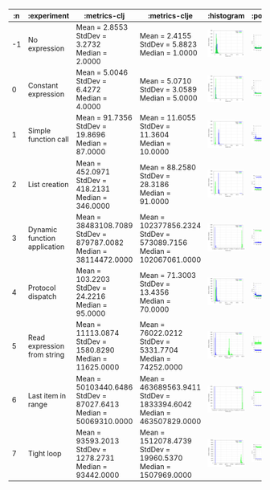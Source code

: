 
| :n |                  :experiment |                                                             :metrics-clj |                                                               :metrics-clje |                                        :histogram |                                        :points |                                        :boxplot |
|----|------------------------------|--------------------------------------------------------------------------|-----------------------------------------------------------------------------|---------------------------------------------------|------------------------------------------------|-------------------------------------------------|
| -1 |                No expression |                    Mean = 2.8553<br/>StdDev = 3.2732<br/>Median = 2.0000 |                       Mean = 2.4155<br/>StdDev = 5.8823<br/>Median = 1.0000 | ![](graphs/histogram--1-no-overhead-filtered.png) | ![](graphs/points--1-no-overhead-filtered.png) | ![](graphs/boxplot--1-no-overhead-filtered.png) |
|  0 |          Constant expression |                    Mean = 5.0046<br/>StdDev = 6.4272<br/>Median = 4.0000 |                       Mean = 5.0710<br/>StdDev = 3.0589<br/>Median = 5.0000 |  ![](graphs/histogram-0-no-overhead-filtered.png) |  ![](graphs/points-0-no-overhead-filtered.png) |  ![](graphs/boxplot-0-no-overhead-filtered.png) |
|  1 |         Simple function call |                 Mean = 91.7356<br/>StdDev = 19.8696<br/>Median = 87.0000 |                    Mean = 11.6055<br/>StdDev = 11.3604<br/>Median = 10.0000 |  ![](graphs/histogram-1-no-overhead-filtered.png) |  ![](graphs/points-1-no-overhead-filtered.png) |  ![](graphs/boxplot-1-no-overhead-filtered.png) |
|  2 |                List creation |              Mean = 452.0971<br/>StdDev = 418.2131<br/>Median = 346.0000 |                    Mean = 88.2580<br/>StdDev = 28.3186<br/>Median = 91.0000 |  ![](graphs/histogram-2-no-overhead-filtered.png) |  ![](graphs/points-2-no-overhead-filtered.png) |  ![](graphs/boxplot-2-no-overhead-filtered.png) |
|  3 | Dynamic function application | Mean = 38483108.7089<br/>StdDev = 879787.0082<br/>Median = 38114472.0000 |  Mean = 102377856.2324<br/>StdDev = 573089.7156<br/>Median = 102067061.0000 |  ![](graphs/histogram-3-no-overhead-filtered.png) |  ![](graphs/points-3-no-overhead-filtered.png) |  ![](graphs/boxplot-3-no-overhead-filtered.png) |
|  4 |            Protocol dispatch |                Mean = 103.2203<br/>StdDev = 24.2216<br/>Median = 95.0000 |                    Mean = 71.3003<br/>StdDev = 13.4356<br/>Median = 70.0000 |  ![](graphs/histogram-4-no-overhead-filtered.png) |  ![](graphs/points-4-no-overhead-filtered.png) |  ![](graphs/boxplot-4-no-overhead-filtered.png) |
|  5 |  Read expression from string |         Mean = 11113.0874<br/>StdDev = 1580.8290<br/>Median = 11625.0000 |            Mean = 76022.0212<br/>StdDev = 5331.7704<br/>Median = 74252.0000 |  ![](graphs/histogram-5-no-overhead-filtered.png) |  ![](graphs/points-5-no-overhead-filtered.png) |  ![](graphs/boxplot-5-no-overhead-filtered.png) |
|  6 |           Last item in range |  Mean = 50103440.6486<br/>StdDev = 87027.6413<br/>Median = 50069310.0000 | Mean = 463689563.9411<br/>StdDev = 1833394.6042<br/>Median = 463507829.0000 |  ![](graphs/histogram-6-no-overhead-filtered.png) |  ![](graphs/points-6-no-overhead-filtered.png) |  ![](graphs/boxplot-6-no-overhead-filtered.png) |
|  7 |                   Tight loop |         Mean = 93593.2013<br/>StdDev = 1278.2731<br/>Median = 93442.0000 |       Mean = 1512078.4739<br/>StdDev = 19960.5370<br/>Median = 1507969.0000 |  ![](graphs/histogram-7-no-overhead-filtered.png) |  ![](graphs/points-7-no-overhead-filtered.png) |  ![](graphs/boxplot-7-no-overhead-filtered.png) |
